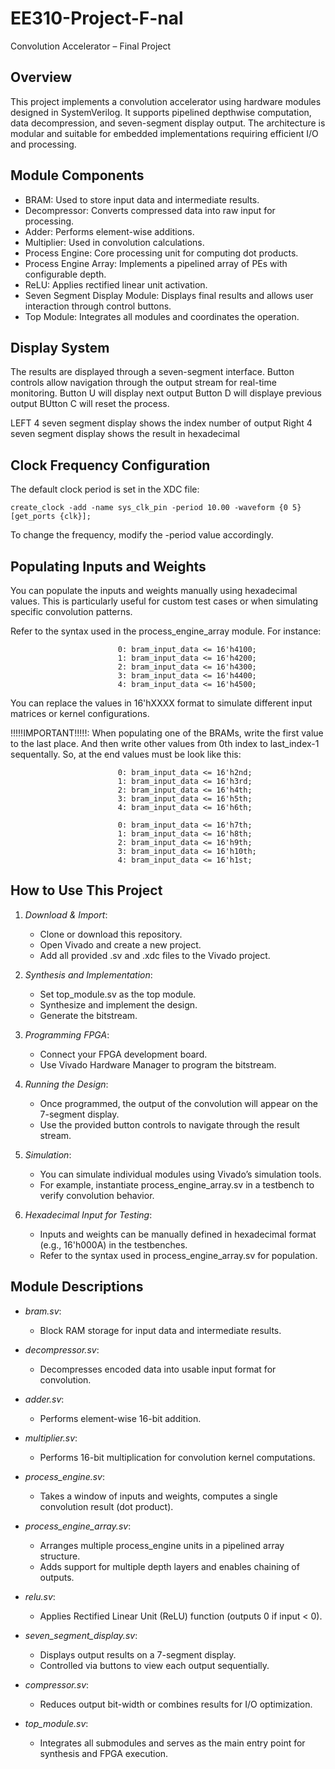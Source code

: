 # EE310-Project-F-nal
Convolution Accelerator – Final Project

Overview
--------

This project implements a convolution accelerator using hardware modules designed in SystemVerilog. It supports pipelined depthwise computation, data decompression, and seven-segment display output. The architecture is modular and suitable for embedded implementations requiring efficient I/O and processing.

Module Components
-----------------

- BRAM: Used to store input data and intermediate results.
- Decompressor: Converts compressed data into raw input for processing.
- Adder: Performs element-wise additions.
- Multiplier: Used in convolution calculations.
- Process Engine: Core processing unit for computing dot products.
- Process Engine Array: Implements a pipelined array of PEs with configurable depth.
- ReLU: Applies rectified linear unit activation.
- Seven Segment Display Module: Displays final results and allows user interaction through control buttons.
- Top Module: Integrates all modules and coordinates the operation.


Display System
--------------

The results are displayed through a seven-segment interface. Button controls allow navigation through the output stream for real-time monitoring.
Button U will display next output
Button D will displaye previous output
BUtton C will reset the process.

LEFT 4 seven segment display shows the index number of output
Right 4 seven segment display shows the result in hexadecimal

Clock Frequency Configuration
-----------------------------

The default clock period is set in the XDC file:

    create_clock -add -name sys_clk_pin -period 10.00 -waveform {0 5} [get_ports {clk}];

To change the frequency, modify the -period value accordingly.

Populating Inputs and Weights
-----------------------------

You can populate the inputs and weights manually using hexadecimal values. This is particularly useful for custom test cases or when simulating specific convolution patterns.

Refer to the syntax used in the process_engine_array module. For instance:

                            0: bram_input_data <= 16'h4100;
                            1: bram_input_data <= 16'h4200;
                            2: bram_input_data <= 16'h4300;
                            3: bram_input_data <= 16'h4400;
                            4: bram_input_data <= 16'h4500;


You can replace the values in 16'hXXXX format to simulate different input matrices or kernel configurations.

!!!!!IMPORTANT!!!!!: When populating one of the BRAMs, write the first value to the last place. And then write other values from 0th index to last_index-1 sequentally. So, at the end values must be look like this:


                            0: bram_input_data <= 16'h2nd;
                            1: bram_input_data <= 16'h3rd;
                            2: bram_input_data <= 16'h4th;
                            3: bram_input_data <= 16'h5th;
                            4: bram_input_data <= 16'h6th;

                            0: bram_input_data <= 16'h7th;
                            1: bram_input_data <= 16'h8th;
                            2: bram_input_data <= 16'h9th;
                            3: bram_input_data <= 16'h10th;
                            4: bram_input_data <= 16'h1st;



How to Use This Project
------------------------

1. *Download & Import*:
   - Clone or download this repository.
   - Open Vivado and create a new project.
   - Add all provided .sv and .xdc files to the Vivado project.

2. *Synthesis and Implementation*:
   - Set top_module.sv as the top module.
   - Synthesize and implement the design.
   - Generate the bitstream.

3. *Programming FPGA*:
   - Connect your FPGA development board.
   - Use Vivado Hardware Manager to program the bitstream.

4. *Running the Design*:
   - Once programmed, the output of the convolution will appear on the 7-segment display.
   - Use the provided button controls to navigate through the result stream.

5. *Simulation*:
   - You can simulate individual modules using Vivado’s simulation tools.
   - For example, instantiate process_engine_array.sv in a testbench to verify convolution behavior.

6. *Hexadecimal Input for Testing*:
   - Inputs and weights can be manually defined in hexadecimal format (e.g., 16'h000A) in the testbenches.
   - Refer to the syntax used in process_engine_array.sv for population.

Module Descriptions
-------------------

- *bram.sv*:
  - Block RAM storage for input data and intermediate results.

- *decompressor.sv*:
  - Decompresses encoded data into usable input format for convolution.

- *adder.sv*:
  - Performs element-wise 16-bit addition.

- *multiplier.sv*:
  - Performs 16-bit multiplication for convolution kernel computations.

- *process_engine.sv*:
  - Takes a window of inputs and weights, computes a single convolution result (dot product).

- *process_engine_array.sv*:
  - Arranges multiple process_engine units in a pipelined array structure.
  - Adds support for multiple depth layers and enables chaining of outputs.

- *relu.sv*:
  - Applies Rectified Linear Unit (ReLU) function (outputs 0 if input < 0).

- *seven_segment_display.sv*:
  - Displays output results on a 7-segment display.
  - Controlled via buttons to view each output sequentially.

- *compressor.sv*:
  - Reduces output bit-width or combines results for I/O optimization.

- *top_module.sv*:
  - Integrates all submodules and serves as the main entry point for synthesis and FPGA execution.
